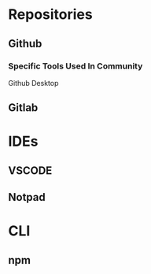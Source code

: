 # Repositories

## Github

### Specific Tools Used In Community
  Github Desktop

## Gitlab


# IDEs

## VSCODE

## Notpad


# CLI

## npm
